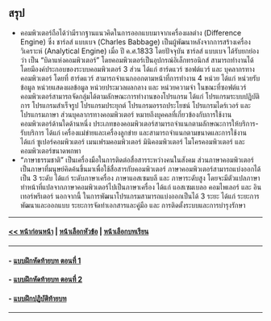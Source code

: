 ## สรุป
* คอมพิวเตอร์ถือได้ว่ามีรากฐานแนวคิดในการออกแบบมาจากเครื่องผลต่าง (Difference Engine) ซึ่ง ชาร์ลส์ แบบเบจ (Charles Babbage) เป็นผู้พัฒนาหลังจากการสร้างเครื่องวิเคราะห์ (Analytical Engine) เมื่อ ปี ค.ศ.1833  โดยปัจจุบัน ชาร์ลส์ แบบเบจ ได้รับยกย่องว่า เป็น “บิดาแห่งคอมพิวเตอร์” โดยคอมพิวเตอร์เป็นอุปกรณ์อิเล็กทรอนิกส์ สามารถทำงานได้โดยมีองค์ประกอบของระบบคอมพิวเตอร์ 3 ส่วน ได้แก่ ฮาร์ดแวร์ ซอฟต์แวร์ และ บุคลากรทางคอมพิวเตอร์ โดยที่ ฮาร์ดแวร์ สามารถจำแนกออกตามหน้าที่การทำงาน 4 หน่วย ได้แก่ หน่วยรับข้อมูล หน่วยแสดงผลข้อมูล หน่วยประมวลผลกลาง และ หน่วยความจำ ในขณะที่ซอฟต์แวร์คอมพิวเตอร์สามารถจัดกลุ่มได้ตามลักษณะการทำงานของโปรแกรม ได้แก่ โปรแกรมระบบปฏิบัติการ โปรแกรมสำเร็จรูป โปรแกรมประยุกต์ โปรแกรมอรรถประโยชน์ โปรแกรมไดร์เวอร์ และ โปรแกรมภาษา ส่วนบุคลากรทางคอมพิวเตอร์ หมายถึงบุคคลที่เกี่ยวข้องกับการใช้งานคอมพิวเตอร์ด้านใดด้านหนึ่ง ประเภทของคอมพิวเตอร์สามารถจำแนกตามลักษณะการให้บริการ-รับบริการ ได้แก่ เครื่องแม่ข่ายและเครื่องลูกข่าย และสามารถจำแนกตามขนาดและการใช้งาน ได้แก่ ซูเปอร์คอมพิวเตอร์ เมนเฟรมคอมพิวเตอร์ มินิคอมพิวเตอร์ ไมโครคอมพิวเตอร์ และ คอมพิวเตอร์ขนาดพกพา 
* “ภาษาธรรมชาติ” เป็นเครื่องมือในการติดต่อสื่อสารระหว่างคนในสังคม ส่วนภาษาคอมพิวเตอร์เป็นภาษาที่มนุษย์คิดค้นขึ้นมาเพื่อใช้สื่อสารกับคอมพิวเตอร์  ภาษาคอมพิวเตอร์สามารถแบ่งออกได้เป็น 3 ระดับ ได้แก่ ระดับภาษาเครื่อง ภาษาแอสเซมบลี และ ภาษาระดับสูง โดยจะมีตัวแปลภาษาทำหน้าที่แปลจากภาษาคอมพิวเตอร์ไปเป็นภาษาเครื่อง ได้แก่ แอสเซมเบลอ คอมไพเลอร์ และ อินเทอร์พรีเตอร์ นอกจากนี้ ในการพัฒนาโปรแกรมสามารถแบ่งออกเป็นได้ 3 ระยะ ได้แก่ ระยะการพัฒนาและออกแบบ ระยะการจัดทำเอกสารและคู่มือ และ การติดตั้งระบบและการบำรุงรักษา 

---
#### [<< หน้าก่อนหน้า](0304.md) | [หน้าเลือกหัวข้อ](README.md) | [หน้าเลือกบทเรียน](../README.md)
---
#### - [แบบฝึกหัดท้ายบท ตอนที่ 1](0330.md)
#### - [แบบฝึกหัดท้ายบท ตอนที่ 2](0350.md)
#### - [แบบฝึกปฏิบัติท้ายบท](0370.md)
---
